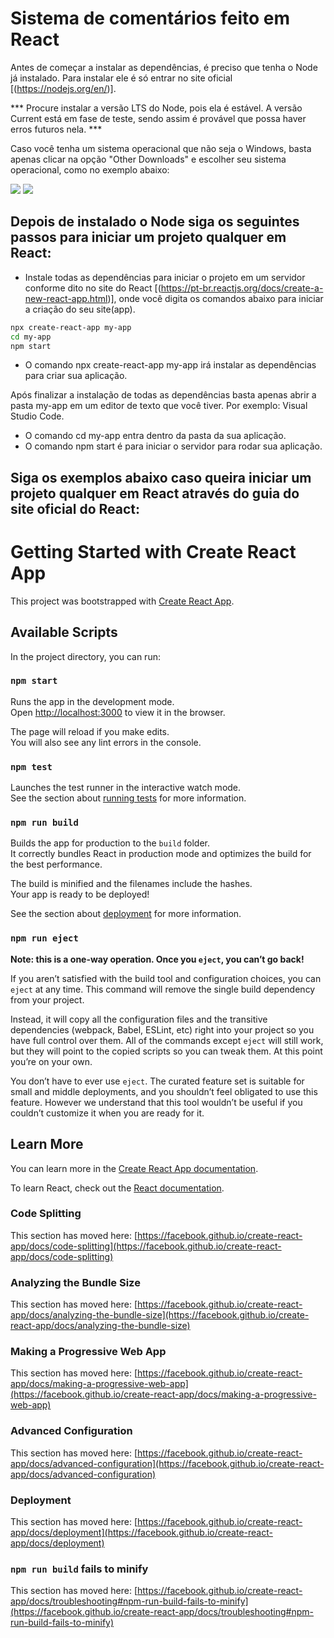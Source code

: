 # Sistema de comentários feito em React

Antes de começar a instalar as dependências, é preciso que tenha o Node já instalado. Para instalar ele é só entrar no site oficial [(https://nodejs.org/en/)].

*** Procure instalar a versão LTS do Node, pois ela é estável. A versão Current está em fase de teste, sendo assim é provável que possa haver erros futuros nela. ***

Caso você tenha um sistema operacional que não seja o Windows, basta apenas clicar na opção "Other Downloads" e escolher seu sistema operacional, como no exemplo abaixo:

<img src="Exemplos-Node1.png">
<img src="Exemplos-Node2.png">

## Depois de instalado o Node siga os seguintes passos para iniciar um projeto qualquer em React:

- Instale todas as dependências para iniciar o projeto em um servidor conforme dito no site do React [(https://pt-br.reactjs.org/docs/create-a-new-react-app.html)], onde você digita os comandos abaixo para iniciar a criação do seu site(app).

```sh
npx create-react-app my-app
cd my-app
npm start
```

- O comando npx create-react-app my-app irá instalar as dependências para criar sua aplicação.

Após finalizar a instalação de todas as dependências basta apenas abrir a pasta my-app em um editor de texto que você tiver. Por exemplo: Visual Studio Code.

- O comando cd my-app entra dentro da pasta da sua aplicação.
- O comando npm start é para iniciar o servidor para rodar sua aplicação.

## Siga os exemplos abaixo caso queira iniciar um projeto qualquer em React através do guia do site oficial do React:

# Getting Started with Create React App

This project was bootstrapped with [Create React App](https://github.com/facebook/create-react-app).

## Available Scripts

In the project directory, you can run:

### `npm start`

Runs the app in the development mode.\
Open [http://localhost:3000](http://localhost:3000) to view it in the browser.

The page will reload if you make edits.\
You will also see any lint errors in the console.

### `npm test`

Launches the test runner in the interactive watch mode.\
See the section about [running tests](https://facebook.github.io/create-react-app/docs/running-tests) for more information.

### `npm run build`

Builds the app for production to the `build` folder.\
It correctly bundles React in production mode and optimizes the build for the best performance.

The build is minified and the filenames include the hashes.\
Your app is ready to be deployed!

See the section about [deployment](https://facebook.github.io/create-react-app/docs/deployment) for more information.

### `npm run eject`

**Note: this is a one-way operation. Once you `eject`, you can’t go back!**

If you aren’t satisfied with the build tool and configuration choices, you can `eject` at any time. This command will remove the single build dependency from your project.

Instead, it will copy all the configuration files and the transitive dependencies (webpack, Babel, ESLint, etc) right into your project so you have full control over them. All of the commands except `eject` will still work, but they will point to the copied scripts so you can tweak them. At this point you’re on your own.

You don’t have to ever use `eject`. The curated feature set is suitable for small and middle deployments, and you shouldn’t feel obligated to use this feature. However we understand that this tool wouldn’t be useful if you couldn’t customize it when you are ready for it.

## Learn More

You can learn more in the [Create React App documentation](https://facebook.github.io/create-react-app/docs/getting-started).

To learn React, check out the [React documentation](https://reactjs.org/).

### Code Splitting

This section has moved here: [https://facebook.github.io/create-react-app/docs/code-splitting](https://facebook.github.io/create-react-app/docs/code-splitting)

### Analyzing the Bundle Size

This section has moved here: [https://facebook.github.io/create-react-app/docs/analyzing-the-bundle-size](https://facebook.github.io/create-react-app/docs/analyzing-the-bundle-size)

### Making a Progressive Web App

This section has moved here: [https://facebook.github.io/create-react-app/docs/making-a-progressive-web-app](https://facebook.github.io/create-react-app/docs/making-a-progressive-web-app)

### Advanced Configuration

This section has moved here: [https://facebook.github.io/create-react-app/docs/advanced-configuration](https://facebook.github.io/create-react-app/docs/advanced-configuration)

### Deployment

This section has moved here: [https://facebook.github.io/create-react-app/docs/deployment](https://facebook.github.io/create-react-app/docs/deployment)

### `npm run build` fails to minify

This section has moved here: [https://facebook.github.io/create-react-app/docs/troubleshooting#npm-run-build-fails-to-minify](https://facebook.github.io/create-react-app/docs/troubleshooting#npm-run-build-fails-to-minify)
